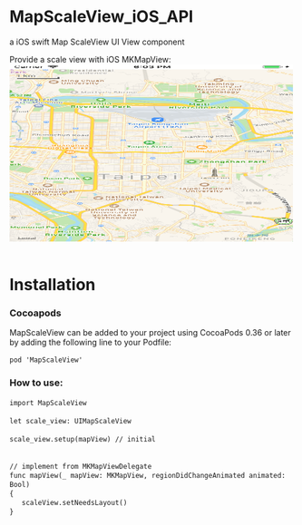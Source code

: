 # MapScaleView_iOS_API

a iOS swift Map ScaleView UI View component 

Provide a scale view with iOS MKMapView:<br>
<img src="/rm_res/cut1.png" alt="图片替换文本" width="500" height="313" align="bottom" /><br><br>


# Installation

### Cocoapods
MapScaleView can be added to your project using CocoaPods 0.36 or later by adding the following line to your Podfile:
```
pod 'MapScaleView'
```


### How to use:

```
import MapScaleView

let scale_view: UIMapScaleView

scale_view.setup(mapView) // initial 


// implement from MKMapViewDelegate
func mapView(_ mapView: MKMapView, regionDidChangeAnimated animated: Bool)
{
   scaleView.setNeedsLayout()
}
```
